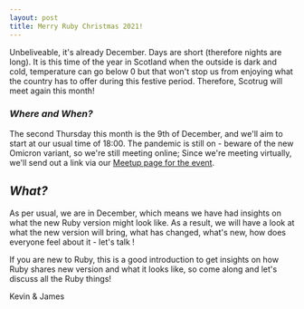 ```yaml
---
layout: post
title: Merry Ruby Christmas 2021!
---
```


Unbeliveable, it's already December. Days are short (therefore nights are long). It is this time of the year in Scotland when the outside is dark and cold, temperature can go below 0 but that won't stop us from enjoying what the country has to offer during this festive period. Therefore, Scotrug will meet again this month! 

### *Where and When?*
The second Thursday this month is the 9th of December, and we'll aim to start at our usual time of 18:00. The pandemic is still on - beware of the new Omicron variant, so we're still meeting online; Since we're meeting virtually, we'll send out a link via our [Meetup page for the event](https://www.meetup.com/scotrug/events/mljltlyccqbmb/).


## *What?*
As per usual, we are in December, which means we have had insights on what the new Ruby version might look like. As a result, we will have a look at what the new version will bring, what has changed, what's new, how does everyone feel about it - let's talk !

If you are new to Ruby, this is a good introduction to get insights on how Ruby shares new version and what it looks like, so come along and let's discuss all the Ruby things! 

Kevin & James
